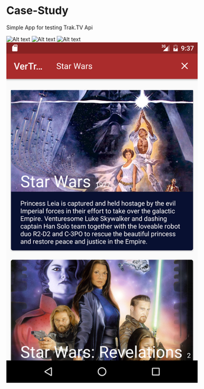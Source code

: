 # Case-Study

Simple App for testing Trak.TV Api


![Alt text](/Screenshots/device-2016-08-19-213213.png=250x)
![Alt text](/Screenshots/device-2016-08-19-213248.png=250x)
![Alt text](/Screenshots/device-2016-08-19-213314.png=250x)
![Alt text](/Screenshots/device-2016-08-19-213750.png)


